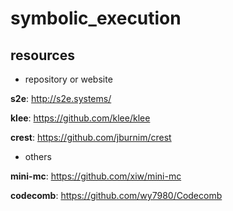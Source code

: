 # symbolic_execution

## resources
* repository or website

**s2e**: http://s2e.systems/

**klee**: https://github.com/klee/klee

**crest**: https://github.com/jburnim/crest

* others

**mini-mc**: https://github.com/xiw/mini-mc

**codecomb**: https://github.com/wy7980/Codecomb
